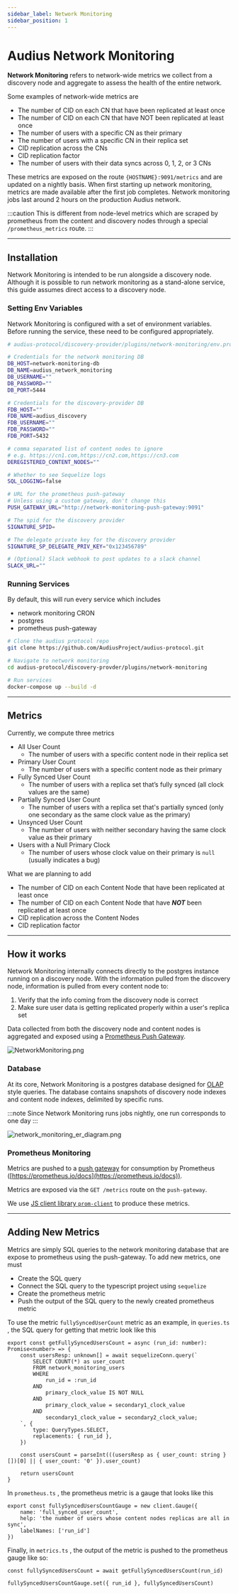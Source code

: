 ```yaml
---
sidebar_label: Network Monitoring
sidebar_position: 1
---
```


# Audius Network Monitoring

**Network Monitoring** refers to network-wide metrics we collect from a discovery node and aggregate to assess the health of the entire network.

Some examples of network-wide metrics are
* The number of CID on each CN that have been replicated at least once
* The number of CID on each CN that have NOT been replicated at least once
* The number of users with a specific CN as their primary
* The number of users with a specific CN in their replica set
* CID replication across the CNs
* CID replication factor
* The number of users with their data syncs across 0, 1, 2, or 3 CNs

These metrics are exposed on the route `{HOSTNAME}:9091/metrics` and are updated on a nightly basis. When first starting up network monitoring, metrics are made available after the first job completes. Network monitoring jobs last around 2 hours on the production Audius network.

:::caution 
    This is different from node-level metrics which are scraped by prometheus from the 
    content and discovery nodes through a special `/prometheus_metrics` route.
:::

---

## Installation

Network Monitoring is intended to be run alongside a discovery node. Although it is possible to run network monitoring as a stand-alone service, this guide assumes direct access to a discovery node.

### Setting Env Variables

Network Monitoring is configured with a set of environment variables. Before running the service, these need to be configured appropriately.

```sh
# audius-protocol/discovery-provider/plugins/network-monitoring/env.prod

# Credentials for the network monitoring DB
DB_HOST=network-monitoring-db
DB_NAME=audius_network_monitoring
DB_USERNAME=""
DB_PASSWORD=""
DB_PORT=5444

# Credentials for the discovery-provider DB
FDB_HOST=""
FDB_NAME=audius_discovery
FDB_USERNAME=""
FDB_PASSWORD=""
FDB_PORT=5432

# comma separated list of content nodes to ignore
# e.g. https://cn1.com,https://cn2.com,https://cn3.com
DEREGISTERED_CONTENT_NODES=""

# Whether to see Sequelize logs
SQL_LOGGING=false

# URL for the prometheus push-gateway 
# Unless using a custom gateway, don't change this
PUSH_GATEWAY_URL="http://network-monitoring-push-gateway:9091"

# The spid for the discovery provider
SIGNATURE_SPID=

# The delegate private key for the discovery provider
SIGNATURE_SP_DELEGATE_PRIV_KEY="0x123456789"

# (Optional) Slack webhook to post updates to a slack channel
SLACK_URL=""
```


### Running Services

By default, this will run every service which includes

- network monitoring CRON
- postgres
- prometheus push-gateway

```bash
# Clone the audius protocol repo
git clone https://github.com/AudiusProject/audius-protocol.git

# Navigate to network monitoring
cd audius-protocol/discovery-provder/plugins/network-monitoring

# Run services
docker-compose up --build -d
```

---

## Metrics

Currently, we compute three metrics

- All User Count
    - The number of users with a specific content node in their replica set
- Primary User Count
    - The number of users with a specific content node as their primary
- Fully Synced User Count
    - The number of users with a replica set that’s fully synced (all clock values are the same)
- Partially Synced User Count
    - The number of users with a replica set that's partially synced (only one secondary as the same clock value as the primary)
- Unsynced User Count
    - The number of users with neither secondary having the same clock value as their primary
- Users with a Null Primary Clock 
    - The number of users whose clock value on their primary is `null` (usually indicates a bug)

What we are planning to add

- The number of CID on each Content Node that have been replicated at least once
- The number of CID on each Content Node that have ***NOT*** been replicated at least once
- CID replication across the Content Nodes
- CID replication factor

---

## How it works

Network Monitoring internally connects directly to the postgres instance running on a discovery node. With the information pulled from the discovery node, information is pulled from every content node to:

1. Verify that the info coming from the discovery node is correct
2. Make sure user data is getting replicated properly within a user's replica set

Data collected from both the discovery node and content nodes is aggregated and exposed using a [Prometheus Push Gateway](https://prometheus.io/docs/practices/pushing/).

![NetworkMonitoring.png](/img/NetworkMonitoring.png)

### Database

At its core, Network Monitoring is a postgres database designed for [OLAP](https://en.wikipedia.org/wiki/Online_analytical_processing) style queries. The database contains snapshots of discovery node indexes and content node indexes, delimited by specific runs.

:::note
        Since Network Monitoring runs jobs nightly, one run corresponds to one day
:::

![network_monitoring_er_diagram.png](/img/network_monitoring_er_diagram.png)

### Prometheus Monitoring

Metrics are pushed to a [push gateway](https://prometheus.io/docs/practices/pushing/) for consumption by Prometheus ([https://prometheus.io/docs](https://prometheus.io/docs)).

Metrics are exposed via the `GET /metrics` route on the `push-gateway`.

We use [JS client library `prom-client`](https://github.com/siimon/prom-client) to produce these metrics.

---

## Adding New Metrics

Metrics are simply SQL queries to the network monitoring database that are expose to prometheus using the push-gateway. To add new metrics, one must

- Create the SQL query
- Connect the SQL query to the typescript project using `sequelize`
- Create the prometheus metric
- Push the output of the SQL query to the newly created prometheus metric

To use the metric `fullySyncedUserCount` metric as an example, in `queries.ts` , the SQL query for getting that metric look like this

```tsx
export const getFullySyncedUsersCount = async (run_id: number): Promise<number> => {
    const usersResp: unknown[] = await sequelizeConn.query(`
        SELECT COUNT(*) as user_count
        FROM network_monitoring_users
        WHERE
            run_id = :run_id
        AND 
            primary_clock_value IS NOT NULL
        AND
            primary_clock_value = secondary1_clock_value
        AND
            secondary1_clock_value = secondary2_clock_value;
    `, {
        type: QueryTypes.SELECT,
        replacements: { run_id },
    })

    const usersCount = parseInt(((usersResp as { user_count: string }[])[0] || { user_count: '0' }).user_count)

    return usersCount
}
```

In `prometheus.ts` , the prometheus metric is a gauge that looks like this

```tsx
export const fullySyncedUsersCountGauge = new client.Gauge({
    name: 'full_synced_user_count',
    help: 'the number of users whose content nodes replicas are all in sync',
    labelNames: ['run_id']
})
```

Finally, in `metrics.ts` , the output of the metric is pushed to the prometheus gauge like so:

```tsx
const fullySyncedUsersCount = await getFullySyncedUsersCount(run_id)

fullySyncedUsersCountGauge.set({ run_id }, fullySyncedUsersCount)
```

